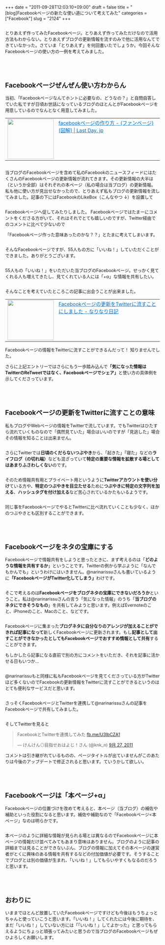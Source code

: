 +++
date = "2011-09-28T12:03:10+09:00"
draft = false
title = "[blog]Facebookページの新たな使い道について考えてみた"
categories = ["Facebook"]
slug = "2124"
+++

<a href="http://knk-n.com/images/2011/09/facebookpage1.jpg"><img style="display:block; margin-left:auto; margin-right:auto;" border="0" height="" src="http://knk-n.com/images/2011/09/facebookpage1.jpg" alt="" width="" /></a>

<p style="margin-top: 1em;">
とりあえず作ってみたFacebookページ。とりあえず作ってみただけなので活用方法もわからない。とりあえずブログの更新情報を流すのみで他に活用なんてできていなかった。さていま「とりあえず」を何回書いたでしょうか。今回そんなFacebookページの使い方の一例を考えてみました。<!--more--><p style="margin-top: 6em;">
<h2>Facebookページぜんぜん使い方わからん</h2>
当初、「Facebookページなんてホントに必要なの、どうなの？」と自問自答していた私ですが日頃お世話になっているブログのほとんとがFacebookページを用意しているのでなんとなく用意してみました。
<p style="margin-top: 1em;">
<table border="0"><td valign="top" width="150"><a href="http://www.lastday.jp/2011/09/23/how-to-make-facebook-page" target="_blank"><img border="0" src="http://capture.heartrails.com/150x130/shadow?http://www.lastday.jp/2011/09/23/how-to-make-facebook-page" alt="" width="150" height="130" /></a></td><td valign="top"><a style="color:#0070C5;" href="http://www.lastday.jp/2011/09/23/how-to-make-facebook-page" target="_blank">facebookページの作り方 - (ファンページ) [図解] | Last Day. jp</a><a href="http://b.hatena.ne.jp/entry/http://www.lastday.jp/2011/09/23/how-to-make-facebook-page" target="_blank"><img border="0" src="http://b.hatena.ne.jp/entry/image/http://www.lastday.jp/2011/09/23/how-to-make-facebook-page" alt="" /></a></td></table>
<p style="margin-top: 2em;">
当ブログのFacebookページを含めて私のFacebookのニュースフィードにはたくさんのFacebookページの更新情報が流れてきます。その更新情報の大半は（というか全部）はそれぞれの本ページ（私の場合は当ブログ）の更新情報。
私も他に使い方が見出せなかったので、とりあえず私もブログの更新情報を流してみました。記事の下にはFacebookのLikeBox（こんなやつ ↓）を設置して
<p style="margin-top: 1em;">
<a href="http://knk-n.com/images/2011/09/likebox.png"><img style="display:block; margin-left:auto; margin-right:auto;" border="0" height="" src="http://knk-n.com/images/2011/09/likebox.png" alt="" width="" /></a>
<p style="margin-top: 1em;">
Facebookページへ促してみたりしました。
Facebookページではたまーにコメントをくださる方がいて、それはそれでとても嬉しいのですが、Twitter経由でのコメントに比べて少ないので
<p style="margin-top: 1em;">
「Facebookページ作った意味あったのかな？？」とたまに考えてしまいます。
<p style="margin-top: 2em;">
そんなFacebookページですが、55人もの方に「いいね！」していただくことができました。ありがとうございます。
<p style="margin-top: 1em;">
<a href="http://knk-n.com/images/2011/09/like.png"><img style="display:block; margin-left:auto; margin-right:auto;" border="0" height="" src="http://knk-n.com/images/2011/09/like.png" alt="" width="" /></a>
<p style="margin-top: 1em;">
55人もの「いいね！」をいただいた当ブログのFacebookページ。せっかく見てくれる人も増えてきたし、見てくれている人には「+α」な情報を共有したい。
<p style="margin-top: 2em;">
そんなことを考えていたところこの記事に出会うことが出来ました。
<p style="margin-top: 1em;">
<table border="0"><td valign="top" width="150"><a href="http://d.hatena.ne.jp/narinarissu/20110926/1317005565" target="_blank"><img border="0" src="http://capture.heartrails.com/150x130/shadow?http://d.hatena.ne.jp/narinarissu/20110926/1317005565" alt="" width="150" height="130" /></a></td><td valign="top"><a style="color:#0070C5;" href="http://d.hatena.ne.jp/narinarissu/20110926/1317005565" target="_blank">Facebookページの更新をTwitterに流すことにしました - なりなり日記</a><a href="http://b.hatena.ne.jp/entry/http://d.hatena.ne.jp/narinarissu/20110926/1317005565" target="_blank"><img border="0" src="http://b.hatena.ne.jp/entry/image/http://d.hatena.ne.jp/narinarissu/20110926/1317005565" alt="" /></a></td></table>
<p style="margin-top: 1em;">
Facebookページの情報をTwitterに流すことができるんだって！ 知りませんでした。
<p style="margin-top: 1em;">
さらに上記エントリーではさらにもう一歩踏み込んで<strong>「気になった情報はTwitterのReTweetではなく、Facebookページでシェア」</strong>と使い方の具体例を示してくださっています。
<p style="margin-top: 6em;">
<h2>Facebookページの更新をTwitterに流すことの意味</h2>
私もブログやWebページの情報をTwitterで流しています。でもTwitterはひたすら流れていくものなので「偶然見ていた」場合はいいのですが「見逃した」場合その情報を知ることは出来ません。
<p style="margin-top: 2em;">
さらにTwitterでは<strong>日頃のくだらないつぶやき</strong>から、「起きた」「寝た」などの<strong>ライフログ（の切れ端）</strong>なども混ざっていて<strong>特定の重要な情報を拡散する場としてはあまりふさわしくない</strong>のです。
<p style="margin-top: 2em;">
そのため情報共有用とプライベート用というように<strong>Twitterアカウントを使い分け</strong>ている方や、<strong>特定のつぶやきを目立たせる</strong>ために<strong>つぶやきに特定の文字列を加える</strong>、<strong>ハッシュタグを付け加える</strong>など苦心されているかたもいるようです。
<p style="margin-top: 2em;">
同じ事をFacebookページでやるとTwitterに比べ流れていくことも少なく、ほかのつぶやきとも区別することができます。
<p style="margin-top: 6em;">
<h2>Facebookページをネタの宝庫にする</h2>
Facebookページで情報共有をしようと思ったときに、まず考えるのは「<strong>どのような情報を共有するか</strong>」ということです。Twitterの例から学ぶように「なんでもかんでも」というわけにはいきません。@narinarissuさんも書いているように<strong>「FacebookページがTwitter化してしまう」</strong>わけです。
<p style="margin-top: 2em;">
そこで考えるのは<strong>Facebookページをブログネタの宝庫にできないだろうか</strong>ということ。私は@narinarissuさんの言う「気になった情報」のうち「<strong>当ブログのネタにできそうなもの</strong>」を共有してみようと思います。例えばEvernoteのこと、iPhoneのこと、Macのこと、などです。
<p style="margin-top: 2em;">
Facebookページに集まった<strong>ブログネタに自分なりのアレンジが加えることができれば記事になって</strong>新しくFacebookページに更新されます。もし<strong>記事として出すことができなかったとしてもFacebookページでおすすめ情報として共有</strong>することができます。
<p style="margin-top: 1em;">
もしかしたら記事になる直前で別の方にコメントをいただき、それを記事に活かせる日もいつか…
<p style="margin-top: 2em;">
@narinarissuもと同様に私もFacebookページを見てくださっている方がTwitterほど多くないのでFacebookの更新情報をTwitterに流すことができるというのはとても便利なサービスだと思います。
<p style="margin-top: 2em;">
さっそくFacebookページとTwitterを連携して@narinarissuさんの記事をFacebookページで共有してみました。
<p style="margin-top: 1em;">
<a href="http://knk-n.com/images/2011/09/facebookpage.jpg"><img style="display:block; margin-left:auto; margin-right:auto;" border="0" height="" src="http://knk-n.com/images/2011/09/facebookpage.jpg" alt="" width="" /></a>
<p style="margin-top: 1em;">
そしてTwitterを見ると

<blockquote class="twitter-tweet" lang="ja"><p>FacebookとTwitterを連携してみた <a href="http://t.co/fbYpiA3u" title="http://fb.me/U3IbCZA1">fb.me/U3IbCZA1</a></p>&mdash; けんけん◎目指せおはよじ！さん (@knk_n) <a href="https://twitter.com/knk_n/status/118605448382386178" data-datetime="2011-09-27T08:38:37+00:00">9月 27, 2011</a></blockquote>

コメントは引き継がれているものの、ページタイトルが出ていませんがこのあたりは今後のアップデートで修正されると思います。ていうかして欲しい。
<p style="margin-top: 6em;">
<h2>Facebookページは「本ページ+α」</h2>
Facebookページの位置づけを改めて考えると、本ページ（当ブログ）の補佐や補助といった役割になると思います。補佐や補助なので「Facebookページ&lt;本ページ」なのは明らかです。
<p style="margin-top: 2em;">
本ページのように詳細な情報が見られる場とは異なるのでFacebookページに本ページの情報だけ並べてみてもあまり意味はありません。ブログのように記事の詳細までは見ることができないぶん、ブログの情報に加えてその本ページの運営者がとくに興味のある情報を共有するなどの付加価値が必要です。そうすることでブログとは別の価値が生まれ、「いいね！」してもらいやすくもなるのだろうと思います。
<p style="margin-top: 6em;">
<h2>おわりに</h2>
いままでほとんど放置していたFacebookページですけども今後はもうちょっとちゃんと使っていこうと思います。「いいね！」してくれたには今後に期待を、まだ「いいね！」していない方には「「いいね！」してよかった」と思ってもらえるようにちょっと頑張ってみたいと思うので当ブログのFacebookページもぜひよろしくお願いします。
